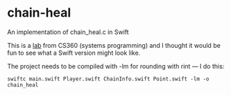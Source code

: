 # chain-heal

An implementation of chain_heal.c in Swift

This is a [lab](http://web.eecs.utk.edu/~plank/plank/classes/cs360/360/labs/lab0/index.html) from CS360 (systems programming) and I thought it would be fun to see what a Swift version might look like. 

The project needs to be compiled with -lm for rounding with rint — I do this:

`swiftc main.swift Player.swift ChainInfo.swift Point.swift -lm -o chain_heal`

